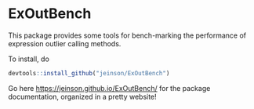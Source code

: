 # ExOutBench
This package provides some tools for bench-marking the performance of expression outlier calling methods. 

To install, do 

```r
devtools::install_github("jeinson/ExOutBench")
```
Go here https://jeinson.github.io/ExOutBench/ for the package documentation, organized in a pretty website!
